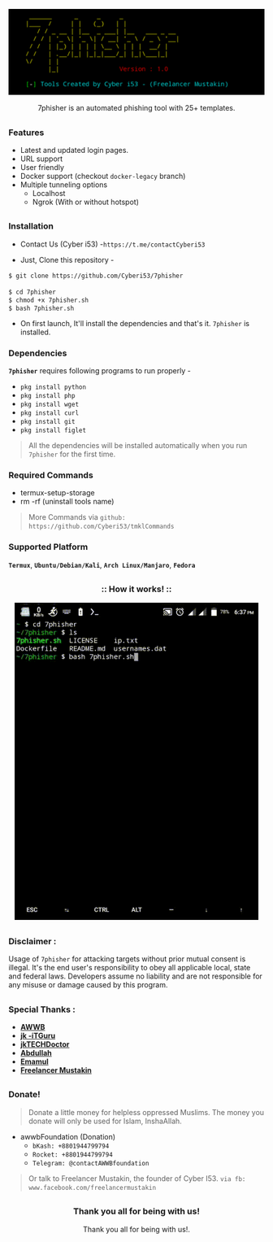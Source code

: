 <!-- 7phisher -->

<p align="center">
 <img src=".imgs/logo.png">
</p>


<p align="center">7phisher is an automated phishing tool with 25+ templates.</p>

##

### Features

- Latest and updated login pages.
- URL support
- User friendly
- Docker support (checkout `docker-legacy` branch)
- Multiple tunneling options
  - Localhost
  - Ngrok (With or without hotspot)

##

### Installation

- Contact Us (Cyber i53)
  -`https://t.me/contactCyberi53`

- Just, Clone this repository -
```
$ git clone https://github.com/Cyberi53/7phisher

$ cd 7phisher
$ chmod +x 7phisher.sh
$ bash 7phisher.sh
```

- On first launch, It'll install the dependencies and that's it. `7phisher` is installed.

### Dependencies

**`7phisher`** requires following programs to run properly - 
- `pkg install python`
- `pkg install php`
- `pkg install wget`
- `pkg install curl`
- `pkg install git`
- `pkg install figlet`

> All the dependencies will be installed automatically when you run `7phisher` for the first time.

### Required Commands
- termux-setup-storage
- rm -rf (uninstall tools name)

> More Commands via `github: https://github.com/Cyberi53/tmklCommands`

### Supported Platform
**`Termux`**, **`Ubuntu/Debian/Kali`**, **`Arch Linux/Manjaro`**, **`Fedora`**

##

<h3 align="center">
:: How it works! ::
</h3>
<p align="center">
<img src=".imgs/wf.gif"/>
</p>

##

### Disclaimer :
Usage of `7phisher` for attacking targets without prior mutual consent is illegal. It's the end user's responsibility to obey all applicable local, state and federal laws. Developers assume no liability and are not responsible for any misuse or damage caused by this program.

##

### Special Thanks :

- [**AWWB**](https://facebook.com/awwbFoundation)
- [**jk -iTGuru**](https://github.com/jk-iTGuru)
- [**jkTECHDoctor**](https://github.com/jkTECHDoctor)
- [**Abdullah**](#)
- [**Emamul**](#)
- [**Freelancer Mustakin**](https://github.com/freelancermustakin)

##

### Donate!
> Donate a little money for helpless oppressed Muslims. The money you donate will only be used for Islam, InshaAllah.
- awwbFoundation (Donation)
  - `bKash: +8801944799794`
  - `Rocket: +8801944799794`
  - `Telegram: @contactAWWBfoundation`

> Or talk to Freelancer Mustakin, the founder of Cyber ​​I53. `via fb: www.facebook.com/freelancermustakin`

##

<h3 align="center">
Thank you all for being with us!
</h3>

<p align="center">Thank you all for being with us!.</p>
